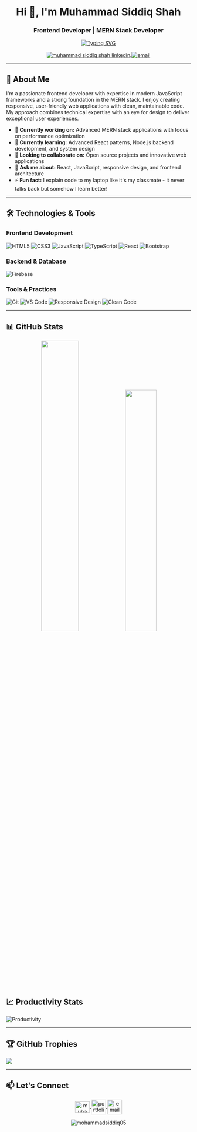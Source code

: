 <h1 align="center">Hi 👋, I'm Muhammad Siddiq Shah</h1>
<h3 align="center">Frontend Developer | MERN Stack Developer</h3>

<p align="center">
  <a href="https://git.io/typing-svg"><img src="https://readme-typing-svg.demolab.com?font=Fira+Code&pause=1000&color=22D3EE&center=true&vCenter=true&width=435&lines=Clean+Code+Advocate;Problem+Solver;Continuous+Learner;User+Experience+Focus" alt="Typing SVG" /></a>
</p>

<p align="center">
  <a href="https://www.linkedin.com/in/muhammad-siddiq-shah" target="blank">
    <img align="center" src="https://img.shields.io/badge/LinkedIn-0A66C2?style=for-the-badge&logo=linkedin&logoColor=white" alt="muhammad siddiq shah linkedin" />
  </a>
  <a href="mailto:siddiqshah478@gmail.com">
    <img align="center" src="https://img.shields.io/badge/Gmail-EA4335?style=for-the-badge&logo=gmail&logoColor=white" alt="email" />
  </a>
</p>

---

## 🚀 About Me

I'm a passionate frontend developer with expertise in modern JavaScript frameworks and a strong foundation in the MERN stack. I enjoy creating responsive, user-friendly web applications with clean, maintainable code. My approach combines technical expertise with an eye for design to deliver exceptional user experiences.

- 🔭 **Currently working on:** Advanced MERN stack applications with focus on performance optimization
- 🌱 **Currently learning:** Advanced React patterns, Node.js backend development, and system design
- 👯 **Looking to collaborate on:** Open source projects and innovative web applications
- 💬 **Ask me about:** React, JavaScript, responsive design, and frontend architecture
- ⚡ **Fun fact:** I explain code to my laptop like it's my classmate - it never talks back but somehow I learn better!

---

## 🛠️ Technologies & Tools

### Frontend Development
![HTML5](https://img.shields.io/badge/HTML5-E34F26?style=for-the-badge&logo=html5&logoColor=white)
![CSS3](https://img.shields.io/badge/CSS3-1572B6?style=for-the-badge&logo=css3&logoColor=white)
![JavaScript](https://img.shields.io/badge/JavaScript-F7DF1E?style=for-the-badge&logo=javascript&logoColor=black)
![TypeScript](https://img.shields.io/badge/TypeScript-3178C6?style=for-the-badge&logo=typescript&logoColor=white)
![React](https://img.shields.io/badge/React-20232A?style=for-the-badge&logo=react&logoColor=61DAFB)
![Bootstrap](https://img.shields.io/badge/Bootstrap-7952B3?style=for-the-badge&logo=bootstrap&logoColor=white)

### Backend & Database
![Firebase](https://img.shields.io/badge/Firebase-FFCA28?style=for-the-badge&logo=firebase&logoColor=black)

### Tools & Practices
![Git](https://img.shields.io/badge/Git-F05032?style=for-the-badge&logo=git&logoColor=white)
![VS Code](https://img.shields.io/badge/VS_Code-007ACC?style=for-the-badge&logo=visual-studio-code&logoColor=white)
![Responsive Design](https://img.shields.io/badge/Responsive-Design-25A162?style=for-the-badge)
![Clean Code](https://img.shields.io/badge/Clean-Code-7fd3f2?style=for-the-badge)

---

## 📊 GitHub Stats

<p align="center">
  <div align="center">
    <img width="45%" src="https://github-readme-stats.vercel.app/api?username=mohammadsiddiq05&show_icons=true&theme=radical&count_private=true&include_all_commits=true" />
    <img width="41%" src="https://github-readme-stats.vercel.app/api/top-langs/?username=mohammadsiddiq05&layout=compact&theme=radical&langs_count=6" />
  </div>
</p>

## 📈 Productivity Stats

![Productivity](https://github-profile-summary-cards.vercel.app/api/cards/profile-details?username=mohammadsiddiq05&theme=radical)

---

## 🏆 GitHub Trophies

![](https://github-profile-trophy.vercel.app/?username=mohammadsiddiq05&theme=radical&no-frame=false&no-bg=false&margin-w=4)

---

## 📫 Let's Connect

<p align="center">
  <a href="https://linkedin.com/in/muhammad-siddiq-shah-software-developer" target="blank">
    <img align="center" src="https://raw.githubusercontent.com/rahuldkjain/github-profile-readme-generator/master/src/images/icons/Social/linked-in-alt.svg" alt="muhammad siddiq shah" height="30" width="40" />
  </a>
  <a href="https://portfolio-muhammadsiddiq.vercel.app" target="blank">
    <img align="center" src="https://img.icons8.com/doodle/48/000000/portfolio.png" alt="portfolio" height="40" width="40" />
  </a>
  <a href="mailto:siddiqshah478@gmail.com">
    <img align="center" src="https://img.icons8.com/color/48/000000/gmail.png" alt="email" height="40" width="40" />
  </a>
</p>

<p align="center">
  <img src="https://komarev.com/ghpvc/?username=mohammadsiddiq05&label=Profile%20views&color=0e75b6&style=flat" alt="mohammadsiddiq05" />
</p>
